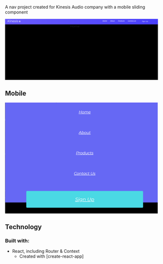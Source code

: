 A nav project created for Kinesis Audio company with a mobile sliding component

![](Kinesis/Readme_Edit.png)

## Mobile

![](Kinesis/Mobile_Edit.PNG)

## Technology

### Built with:
* React, including Router & Context
    * Created with [create-react-app]
